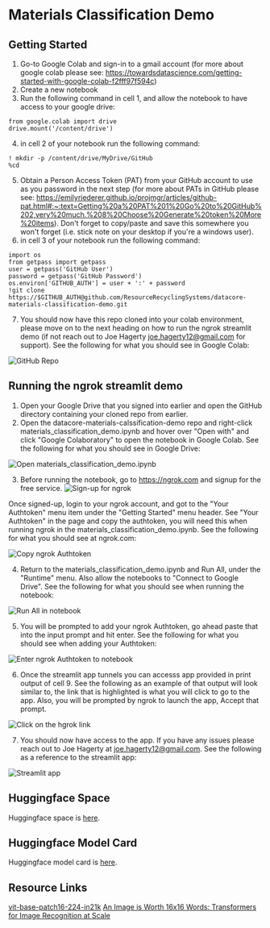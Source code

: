 # Materials Classification Demo
## Getting Started
1. Go-to Google Colab and sign-in to a gmail account (for more about google colab please see: https://towardsdatascience.com/getting-started-with-google-colab-f2fff97f594c)
2. Create a new notebook
3. Run the following command in cell 1, and allow the notebook to have access to your google drive:
```
from google.colab import drive
drive.mount('/content/drive')
```
4. in cell 2 of your notebook run the following command:
```
! mkdir -p /content/drive/MyDrive/GitHub
%cd 
```
5. Obtain a Person Access Token (PAT) from your GitHub account to use as you password in the next step (for more about PATs in GitHub please see: https://emilyriederer.github.io/projmgr/articles/github-pat.html#:~:text=Getting%20a%20PAT%201%20Go%20to%20GitHub%202,very%20much.%208%20Choose%20Generate%20token%20More%20items). Don't forget to copy/paste and save this somewhere you won't forget (i.e. stick note on your desktop if you're a windows user).
6. in cell 3 of your notebook run the following command:
```
import os
from getpass import getpass
user = getpass('GitHub User')
password = getpass('GitHub Password')
os.environ['GITHUB_AUTH'] = user + ':' + password
!git clone https://$GITHUB_AUTH@github.com/ResourceRecyclingSystems/datacore-materials-classification-demo.git
```
7. You should now have this repo cloned into your colab environment, please move on to the next heading on how to run the ngrok streamlit demo (if not reach out to Joe Hagerty joe.hagerty12@gmail.com for support). See the following for what you should see in Google Colab:

![GitHub Repo]('./pic/colab-menu-repo.png')

## Running the ngrok streamlit demo
1. Open your Google Drive that you signed into earlier and open the GitHub directory containing your cloned repo from earlier.
2. Open the datacore-materials-calssification-demo repo and right-click materials_classification_demo.ipynb and hover over "Open with" and click "Google Colaboratory" to open the notebook in Google Colab. See the following for what you should see in Google Drive:

![Open materials_classification_demo.ipynb]('./pic/open-notebook-colab-from-drive.png')

3. Before running the notebook, go to https://ngrok.com and signup for the free service. 
![Sign-up for ngrok]('./pic/ngrok-signup.png')

Once signed-up, login to your ngrok account, and got to the "Your Authtoken" menu item under the "Getting Started" menu header. See "Your Authtoken" in the page and copy the authtoken, you will need this when running ngrok in the materials_classification_demo.ipynb. See the following for what you should see at ngrok.com:

![Copy ngrok Authtoken]('./pic/ngrok-authtoken.png')

4. Return to the materials_classification_demo.ipynb and Run All, under the "Runtime" menu. Also allow the notebooks to "Connect to Google Drive". See the following for what you should see when running the notebook:

![Run All in notebook]('./pic/colab-run-all.png')

5. You will be prompted to add your ngrok Authtoken, go ahead paste that into the input prompt and hit enter. See the following for what you should see when adding your Authtoken:

![Enter ngrok Authtoken to notebook]('./pic/colab-ngrok-authtoken.png')

6. Once the streamlit app tunnels you can accesss app provided in print output of cell 9. See the following as an example of that output will look similar to, the link that is highlighted is what you will click to go to the app. Also, you will be prompted by ngrok to launch the app, Accept that prompt.

![Click on the hgrok link]('./pic/colab-ngrok-link.png')

7. You should now have access to the app. If you have any issues please reach out to Joe Hagerty at joe.hagerty12@gmail.com. See the following as a reference to the streamlit app:

![Streamlit app]('./pic/streamlit-app')

## Huggingface Space
Huggingface space is [here](https://huggingface.co/hagerty7/recyclable-materials-classification).

## Huggingface Model Card
Huggingface model card is [here](https://huggingface.co/hagerty7/recyclable-materials-classification/tree/main).

## Resource Links

[vit-base-patch16-224-in21k](https://huggingface.co/google/vit-base-patch16-224-in21k)
[An Image is Worth 16x16 Words: Transformers for Image Recognition at Scale](https://arxiv.org/abs/2010.11929)